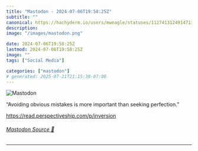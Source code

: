 ```yaml
---
title: "Mastodon - 2024-07-06T19:58:25Z"
subtitle: ""
canonical: https://hachyderm.io/users/mweagle/statuses/112741312491471394
description:
image: "/images/mastodon.png"

date: 2024-07-06T19:58:25Z
lastmod: 2024-07-06T19:58:25Z
image: ""
tags: ["Social Media"]

categories: ["mastodon"]
# generated: 2025-07-21T21:15:38-07:00
---
```

![Mastodon](/images/mastodon.png)

<p>“Avoiding obvious mistakes is more important than seeking perfection.”</p><p><a href="https://read.perspectiveship.com/p/inversion" target="_blank" rel="nofollow noopener noreferrer" translate="no"><span class="invisible">https://</span><span class="ellipsis">read.perspectiveship.com/p/inv</span><span class="invisible">ersion</span></a></p>


###### [Mastodon Source 🐘](https://hachyderm.io/@mweagle/112741312491471394)

___
